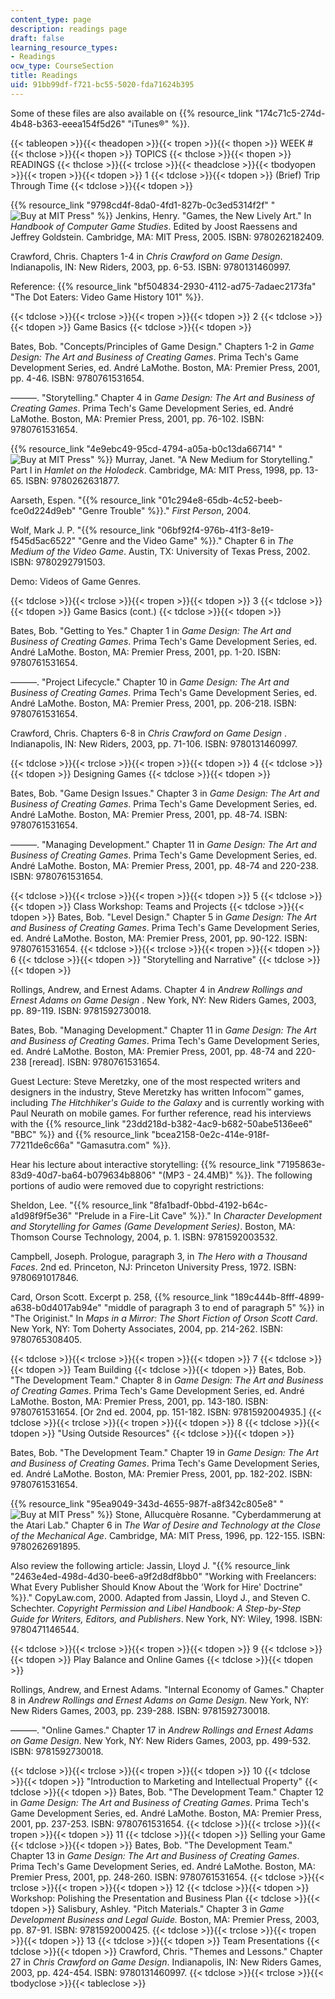 ```yaml
---
content_type: page
description: readings page
draft: false
learning_resource_types:
- Readings
ocw_type: CourseSection
title: Readings
uid: 91bb99df-f721-bc55-5020-fda71624b395
---
```

Some of these files are also available on {{% resource_link "174c71c5-274d-4b48-b363-eeea154f5d26" "iTunes®" %}}.

{{< tableopen >}}{{< theadopen >}}{{< tropen >}}{{< thopen >}}
WEEK #
{{< thclose >}}{{< thopen >}}
TOPICS
{{< thclose >}}{{< thopen >}}
READINGS
{{< thclose >}}{{< trclose >}}{{< theadclose >}}{{< tbodyopen >}}{{< tropen >}}{{< tdopen >}}
1
{{< tdclose >}}{{< tdopen >}}
(Brief) Trip Through Time
{{< tdclose >}}{{< tdopen >}}

{{% resource_link "9798cd4f-8da0-4fd1-827b-0c3ed5314f2f" "![Buy at MIT Press](/images/mp_logo.gif)" %}} Jenkins, Henry. "Games, the New Lively Art." In *Handbook of Computer Game Studies*. Edited by Joost Raessens and Jeffrey Goldstein. Cambridge, MA: MIT Press, 2005. ISBN: 9780262182409.

Crawford, Chris. Chapters 1-4 in *Chris Crawford on Game Design*. Indianapolis, IN: New Riders, 2003, pp. 6-53. ISBN: 9780131460997.

Reference: {{% resource_link "bf504834-2930-4112-ad75-7adaec2173fa" "The Dot Eaters: Video Game History 101" %}}.

{{< tdclose >}}{{< trclose >}}{{< tropen >}}{{< tdopen >}}
2
{{< tdclose >}}{{< tdopen >}}
Game Basics
{{< tdclose >}}{{< tdopen >}}

Bates, Bob. "Concepts/Principles of Game Design." Chapters 1-2 in *Game Design: The Art and Business of Creating Games*. Prima Tech's Game Development Series, ed. André LaMothe. Boston, MA: Premier Press, 2001, pp. 4-46. ISBN: 9780761531654.

———. "Storytelling." Chapter 4 in *Game Design: The Art and Business of Creating Games*. Prima Tech's Game Development Series, ed. André LaMothe. Boston, MA: Premier Press, 2001, pp. 76-102. ISBN: 9780761531654.

{{% resource_link "4e9ebc49-95cd-4794-a05a-b0c13da66714" "![Buy at MIT Press](/images/mp_logo.gif)" %}} Murray, Janet. "A New Medium for Storytelling." Part I in *Hamlet on the Holodeck*. Cambridge, MA: MIT Press, 1998, pp. 13-65. ISBN: 9780262631877.

Aarseth, Espen. "{{% resource_link "01c294e8-65db-4c52-beeb-fce0d224d9eb" "Genre Trouble" %}}." *First Person*, 2004.

Wolf, Mark J. P. "{{% resource_link "06bf92f4-976b-41f3-8e19-f545d5ac6522" "Genre and the Video Game" %}}." Chapter 6 in *The Medium of the Video Game*. Austin, TX: University of Texas Press, 2002. ISBN: 9780292791503.

Demo: Videos of Game Genres.

{{< tdclose >}}{{< trclose >}}{{< tropen >}}{{< tdopen >}}
3
{{< tdclose >}}{{< tdopen >}}
Game Basics (cont.)
{{< tdclose >}}{{< tdopen >}}

Bates, Bob. "Getting to Yes." Chapter 1 in *Game Design: The Art and Business of Creating Games*. Prima Tech's Game Development Series, ed. André LaMothe. Boston, MA: Premier Press, 2001, pp. 1-20. ISBN: 9780761531654.

———. "Project Lifecycle." Chapter 10 in *Game Design: The Art and Business of Creating Games*. Prima Tech's Game Development Series, ed. André LaMothe. Boston, MA: Premier Press, 2001, pp. 206-218. ISBN: 9780761531654.

Crawford, Chris. Chapters 6-8 in *Chris Crawford on Game Design* . Indianapolis, IN: New Riders, 2003, pp. 71-106. ISBN: 9780131460997.

{{< tdclose >}}{{< trclose >}}{{< tropen >}}{{< tdopen >}}
4
{{< tdclose >}}{{< tdopen >}}
Designing Games
{{< tdclose >}}{{< tdopen >}}

Bates, Bob. "Game Design Issues." Chapter 3 in *Game Design: The Art and Business of Creating Games*. Prima Tech's Game Development Series, ed. André LaMothe. Boston, MA: Premier Press, 2001, pp. 48-74. ISBN: 9780761531654.

———. "Managing Development." Chapter 11 in *Game Design: The Art and Business of Creating Games*. Prima Tech's Game Development Series, ed. André LaMothe. Boston, MA: Premier Press, 2001, pp. 48-74 and 220-238. ISBN: 9780761531654.

{{< tdclose >}}{{< trclose >}}{{< tropen >}}{{< tdopen >}}
5
{{< tdclose >}}{{< tdopen >}}
Class Workshop: Teams and Projects
{{< tdclose >}}{{< tdopen >}}
Bates, Bob. "Level Design." Chapter 5 in *Game Design: The Art and Business of Creating Games*. Prima Tech's Game Development Series, ed. André LaMothe. Boston, MA: Premier Press, 2001, pp. 90-122. ISBN: 9780761531654.
{{< tdclose >}}{{< trclose >}}{{< tropen >}}{{< tdopen >}}
6
{{< tdclose >}}{{< tdopen >}}
"Storytelling and Narrative"
{{< tdclose >}}{{< tdopen >}}

Rollings, Andrew, and Ernest Adams. Chapter 4 in *Andrew Rollings and Ernest Adams on Game Design* . New York, NY: New Riders Games, 2003, pp. 89-119. ISBN: 9781592730018.

Bates, Bob. "Managing Development." Chapter 11 in *Game Design: The Art and Business of Creating Games*. Prima Tech's Game Development Series, ed. André LaMothe. Boston, MA: Premier Press, 2001, pp. 48-74 and 220-238 \[reread\]. ISBN: 9780761531654.

Guest Lecture: Steve Meretzky, one of the most respected writers and designers in the industry, Steve Meretzky has written Infocom™ games, including *The Hitchhiker's Guide to the Galaxy* and is currently working with Paul Neurath on mobile games. For further reference, read his interviews with the {{% resource_link "23dd218d-b382-4ac9-b682-50abe5136ee6" "BBC" %}} and {{% resource_link "bcea2158-0e2c-414e-918f-77211de6c66a" "Gamasutra.com" %}}.

Hear his lecture about interactive storytelling: {{% resource_link "7195863e-83d9-40d7-ba64-b079634b8806" "(MP3 - 24.4MB)" %}}. The following portions of audio were removed due to copyright restrictions:

Sheldon, Lee. "{{% resource_link "8fa1badf-0bbd-4192-b64c-a1d98f9f5e36" "Prelude in a Fire-Lit Cave" %}}." In *Character Development and Storytelling for Games (Game Development Series)*. Boston, MA: Thomson Course Technology, 2004, p. 1. ISBN: 9781592003532.

Campbell, Joseph. Prologue, paragraph 3, in *The Hero with a Thousand Faces*. 2nd ed. Princeton, NJ: Princeton University Press, 1972. ISBN: 9780691017846.

Card, Orson Scott. Excerpt p. 258, {{% resource_link "189c444b-8fff-4899-a638-b0d4017ab94e" "middle of paragraph 3 to end of paragraph 5" %}} in "The Originist." In *Maps in a Mirror: The Short Fiction of Orson Scott Card*. New York, NY: Tom Doherty Associates, 2004, pp. 214-262. ISBN: 9780765308405.

{{< tdclose >}}{{< trclose >}}{{< tropen >}}{{< tdopen >}}
7
{{< tdclose >}}{{< tdopen >}}
Team Building
{{< tdclose >}}{{< tdopen >}}
Bates, Bob. "The Development Team." Chapter 8 in *Game Design: The Art and Business of Creating Games*. Prima Tech's Game Development Series, ed. André LaMothe. Boston, MA: Premier Press, 2001, pp. 143-180. ISBN: 9780761531654. \[Or 2nd ed. 2004, pp. 151-182. ISBN: 9781592004935.\]
{{< tdclose >}}{{< trclose >}}{{< tropen >}}{{< tdopen >}}
8
{{< tdclose >}}{{< tdopen >}}
"Using Outside Resources"
{{< tdclose >}}{{< tdopen >}}

Bates, Bob. "The Development Team." Chapter 19 in *Game Design: The Art and Business of Creating Games*. Prima Tech's Game Development Series, ed. André LaMothe. Boston, MA: Premier Press, 2001, pp. 182-202. ISBN: 9780761531654.

{{% resource_link "95ea9049-343d-4655-987f-a8f342c805e8" "![Buy at MIT Press](/images/mp_logo.gif)" %}} Stone, Allucquère Rosanne. "Cyberdammerung at the Atari Lab." Chapter 6 in *The War of Desire and Technology at the Close of the Mechanical Age*. Cambridge, MA: MIT Press, 1996, pp. 122-155. ISBN: 9780262691895.

Also review the following article: Jassin, Lloyd J. "{{% resource_link "2463e4ed-498d-4d30-bee6-a9f2d8df8bb0" "Working with Freelancers: What Every Publisher Should Know About the 'Work for Hire' Doctrine" %}}." CopyLaw.com, 2000. Adapted from Jassin, Lloyd J., and Steven C. Schechter. *Copyright Permission and Libel Handbook: A Step-by-Step Guide for Writers, Editors, and Publishers*. New York, NY: Wiley, 1998. ISBN: 9780471146544.

{{< tdclose >}}{{< trclose >}}{{< tropen >}}{{< tdopen >}}
9
{{< tdclose >}}{{< tdopen >}}
Play Balance and Online Games
{{< tdclose >}}{{< tdopen >}}

Rollings, Andrew, and Ernest Adams. "Internal Economy of Games." Chapter 8 in *Andrew Rollings and Ernest Adams on Game Design*. New York, NY: New Riders Games, 2003, pp. 239-288. ISBN: 9781592730018.

———. "Online Games." Chapter 17 in *Andrew Rollings and Ernest Adams on Game Design*. New York, NY: New Riders Games, 2003, pp. 499-532. ISBN: 9781592730018.

{{< tdclose >}}{{< trclose >}}{{< tropen >}}{{< tdopen >}}
10
{{< tdclose >}}{{< tdopen >}}
"Introduction to Marketing and Intellectual Property"
{{< tdclose >}}{{< tdopen >}}
Bates, Bob. "The Development Team." Chapter 12 in *Game Design: The Art and Business of Creating Games*. Prima Tech's Game Development Series, ed. André LaMothe. Boston, MA: Premier Press, 2001, pp. 237-253. ISBN: 9780761531654.
{{< tdclose >}}{{< trclose >}}{{< tropen >}}{{< tdopen >}}
11
{{< tdclose >}}{{< tdopen >}}
Selling your Game
{{< tdclose >}}{{< tdopen >}}
Bates, Bob. "The Development Team." Chapter 13 in *Game Design: The Art and Business of Creating Games*. Prima Tech's Game Development Series, ed. André LaMothe. Boston, MA: Premier Press, 2001, pp. 248-260. ISBN: 9780761531654.
{{< tdclose >}}{{< trclose >}}{{< tropen >}}{{< tdopen >}}
12
{{< tdclose >}}{{< tdopen >}}
Workshop: Polishing the Presentation and Business Plan
{{< tdclose >}}{{< tdopen >}}
Salisbury, Ashley. "Pitch Materials." Chapter 3 in *Game Development Business and Legal Guide.* Boston, MA: Premier Press, 2003, pp. 87-91. ISBN: 9781592000425.
{{< tdclose >}}{{< trclose >}}{{< tropen >}}{{< tdopen >}}
13
{{< tdclose >}}{{< tdopen >}}
Team Presentations
{{< tdclose >}}{{< tdopen >}}
Crawford, Chris. "Themes and Lessons." Chapter 27 in *Chris Crawford on Game Design*. Indianapolis, IN: New Riders Games, 2003, pp. 424-454. ISBN: 9780131460997.
{{< tdclose >}}{{< trclose >}}{{< tbodyclose >}}{{< tableclose >}}